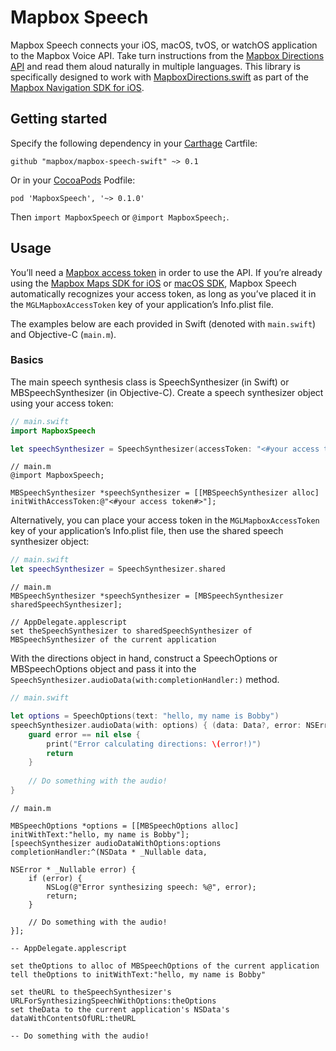 # Mapbox Speech

Mapbox Speech connects your iOS, macOS, tvOS, or watchOS application to the Mapbox Voice API. Take turn instructions from the [Mapbox Directions API](https://www.mapbox.com/api-documentation/#directions) and read them aloud naturally in multiple languages. This library is specifically designed to work with [MapboxDirections.swift](https://github.com/mapbox/MapboxDirections.swift/) as part of the [Mapbox Navigation SDK for iOS](https://github.com/mapbox/mapbox-navigation-ios/).

## Getting started

Specify the following dependency in your [Carthage](https://github.com/Carthage/Carthage) Cartfile:

```cartfile
github "mapbox/mapbox-speech-swift" ~> 0.1
```

Or in your [CocoaPods](http://cocoapods.org/) Podfile:

```podspec
pod 'MapboxSpeech', '~> 0.1.0'
```

Then `import MapboxSpeech` or `@import MapboxSpeech;`.

## Usage

You’ll need a [Mapbox access token](https://www.mapbox.com/developers/api/#access-tokens) in order to use the API. If you’re already using the [Mapbox Maps SDK for iOS](https://www.mapbox.com/ios-sdk/) or [macOS SDK](https://mapbox.github.io/mapbox-gl-native/macos/), Mapbox Speech automatically recognizes your access token, as long as you’ve placed it in the `MGLMapboxAccessToken` key of your application’s Info.plist file.

The examples below are each provided in Swift (denoted with `main.swift`) and Objective-C (`main.m`).

### Basics

The main speech synthesis class is SpeechSynthesizer (in Swift) or MBSpeechSynthesizer (in Objective-C). Create a speech synthesizer object using your access token:

```swift
// main.swift
import MapboxSpeech

let speechSynthesizer = SpeechSynthesizer(accessToken: "<#your access token#>")
```

```objc
// main.m
@import MapboxSpeech;

MBSpeechSynthesizer *speechSynthesizer = [[MBSpeechSynthesizer alloc] initWithAccessToken:@"<#your access token#>"];
```

Alternatively, you can place your access token in the `MGLMapboxAccessToken` key of your application’s Info.plist file, then use the shared speech synthesizer object:

```swift
// main.swift
let speechSynthesizer = SpeechSynthesizer.shared
```

```objc
// main.m
MBSpeechSynthesizer *speechSynthesizer = [MBSpeechSynthesizer sharedSpeechSynthesizer];
```

```applescript
// AppDelegate.applescript
set theSpeechSynthesizer to sharedSpeechSynthesizer of MBSpeechSynthesizer of the current application
```

With the directions object in hand, construct a SpeechOptions or MBSpeechOptions object and pass it into the `SpeechSynthesizer.audioData(with:completionHandler:)` method.

```swift
// main.swift

let options = SpeechOptions(text: "hello, my name is Bobby")
speechSynthesizer.audioData(with: options) { (data: Data?, error: NSError?) in
    guard error == nil else {
        print("Error calculating directions: \(error!)")
        return
    }
    
    // Do something with the audio!
}
```

```objc
// main.m

MBSpeechOptions *options = [[MBSpeechOptions alloc] initWithText:"hello, my name is Bobby"];
[speechSynthesizer audioDataWithOptions:options completionHandler:^(NSData * _Nullable data,
                                                                    NSError * _Nullable error) {
    if (error) {
        NSLog(@"Error synthesizing speech: %@", error);
        return;
    }
    
    // Do something with the audio!
}];
```

```applescript
-- AppDelegate.applescript

set theOptions to alloc of MBSpeechOptions of the current application
tell theOptions to initWithText:"hello, my name is Bobby"

set theURL to theSpeechSynthesizer's URLForSynthesizingSpeechWithOptions:theOptions
set theData to the current application's NSData's dataWithContentsOfURL:theURL

-- Do something with the audio!
```
